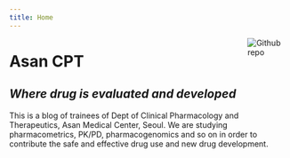 ```yaml
---
title: Home
---
```


[<img src="https://avatars1.githubusercontent.com/u/25226054?v=4&s=200" style="max-width:15%;min-width:40px;float:right;" alt="Github repo" />](https://github.com/asancpt/)

# Asan CPT

## _Where drug is evaluated and developed_

This is a blog of trainees of Dept of Clinical Pharmacology and Therapeutics, Asan Medical Center, Seoul. We are studying pharmacometrics, PK/PD, pharmacogenomics and so on in order to contribute the safe and effective drug use and new drug development.

